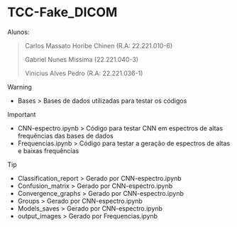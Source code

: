 # TCC-Fake_DICOM

Alunos:
> Carlos Massato Horibe Chinen (R.A: 22.221.010-6)
> 
> Gabriel Nunes Missima (22.221.040-3)
> 
> Vinicius Alves Pedro (R.A: 22.221.036-1)

> [!WARNING]
> * Bases > Bases de dados utilizadas para testar os códigos

> [!IMPORTANT]
> * CNN-espectro.ipynb > Código para testar CNN em espectros de altas frequências das bases de dados
> * Frequencias.ipynb > Código para testar a geração de espectros de altas e baixas frequências

> [!TIP]
> * Classification_report > Gerado por CNN-espectro.ipynb
> * Confusion_matrix > Gerado por CNN-espectro.ipynb
> * Convergence_graphs > Gerado por CNN-espectro.ipynb
> * Groups > Gerado por CNN-espectro.ipynb
> * Models_saves > Gerado por CNN-espectro.ipynb
> * output_images > Gerado por Frequencias.ipynb
